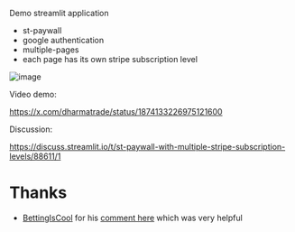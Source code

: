 Demo streamlit application

 - st-paywall
 - google authentication
 - multiple-pages
 - each page has its own stripe subscription level

![image](https://github.com/user-attachments/assets/f3db485a-8a59-4fc2-93ea-ae6954aa9e76)

Video demo:

https://x.com/dharmatrade/status/1874133226975121600

Discussion:

https://discuss.streamlit.io/t/st-paywall-with-multiple-stripe-subscription-levels/88611/1

# Thanks

 - [BettingIsCool](https://github.com/BettingIsCool) for his [comment here](https://github.com/tylerjrichards/st-paywall/issues/75#issuecomment-2356036753) which was very helpful
